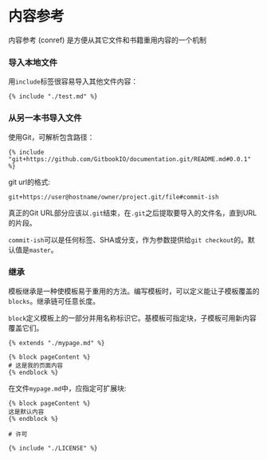 # 内容参考

内容参考 (conref) 是方便从其它文件和书籍重用内容的一个机制

### 导入本地文件

用`include`标签很容易导入其他文件内容：

```twig
{% include "./test.md" %}
```

### 从另一本书导入文件

使用Git，可解析包含路径：

```twig
{% include "git+https://github.com/GitbookIO/documentation.git/README.md#0.0.1" %}
```

git url的格式:

```
git+https://user@hostname/owner/project.git/file#commit-ish
```

真正的Git URL部分应该以`.git`结束，在`.git`之后提取要导入的文件名，直到URL的片段。

`commit-ish`可以是任何标签、SHA或分支，作为参数提供给`git checkout`的。默认值是`master`。

### 继承

模板继承是一种使模板易于重用的方法。编写模板时，可以定义能让子模板覆盖的`blocks`。继承链可任意长度。

`block`定义模板上的一部分并用名称标识它。基模板可指定块，子模板可用新内容覆盖它们。

```twig
{% extends "./mypage.md" %}

{% block pageContent %}
# 这是我的页面内容
{% endblock %}
```

在文件`mypage.md`中，应指定可扩展块:

```twig
{% block pageContent %}
这是默认内容
{% endblock %}

# 许可

{% include "./LICENSE" %}
```
